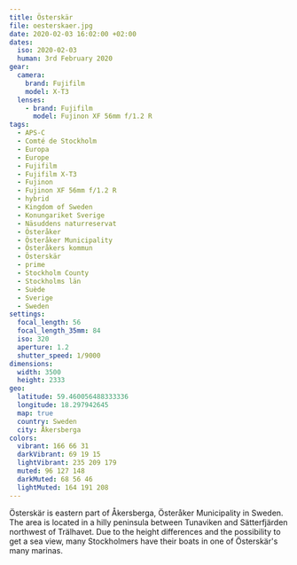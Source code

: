 ```yaml
---
title: Österskär
file: oesterskaer.jpg
date: 2020-02-03 16:02:00 +02:00
dates:
  iso: 2020-02-03
  human: 3rd February 2020
gear:
  camera:
    brand: Fujifilm
    model: X-T3
  lenses:
    - brand: Fujifilm
      model: Fujinon XF 56mm f/1.2 R
tags:
  - APS-C
  - Comté de Stockholm
  - Europa
  - Europe
  - Fujifilm
  - Fujifilm X-T3
  - Fujinon
  - Fujinon XF 56mm f/1.2 R
  - hybrid
  - Kingdom of Sweden
  - Konungariket Sverige
  - Näsuddens naturreservat
  - Österåker
  - Österåker Municipality
  - Österåkers kommun
  - Österskär
  - prime
  - Stockholm County
  - Stockholms län
  - Suède
  - Sverige
  - Sweden
settings:
  focal_length: 56
  focal_length_35mm: 84
  iso: 320
  aperture: 1.2
  shutter_speed: 1/9000
dimensions:
  width: 3500
  height: 2333
geo:
  latitude: 59.460056488333336
  longitude: 18.297942645
  map: true
  country: Sweden
  city: Åkersberga
colors:
  vibrant: 166 66 31
  darkVibrant: 69 19 15
  lightVibrant: 235 209 179
  muted: 96 127 148
  darkMuted: 68 56 46
  lightMuted: 164 191 208
---
```


Österskär is eastern part of Åkersberga, Österåker Municipality in Sweden. The area is located in a hilly peninsula between Tunaviken and Sätterfjärden northwest of Trälhavet. Due to the height differences and the possibility to get a sea view, many Stockholmers have their boats in one of Österskär's many marinas.
